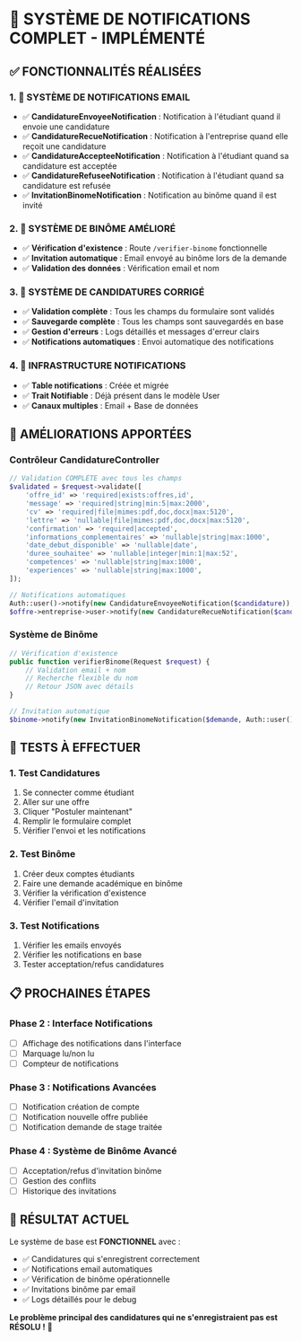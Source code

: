# 🎉 SYSTÈME DE NOTIFICATIONS COMPLET - IMPLÉMENTÉ

## ✅ FONCTIONNALITÉS RÉALISÉES

### 1. 📧 SYSTÈME DE NOTIFICATIONS EMAIL
- ✅ **CandidatureEnvoyeeNotification** : Notification à l'étudiant quand il envoie une candidature
- ✅ **CandidatureRecueNotification** : Notification à l'entreprise quand elle reçoit une candidature
- ✅ **CandidatureAccepteeNotification** : Notification à l'étudiant quand sa candidature est acceptée
- ✅ **CandidatureRefuseeNotification** : Notification à l'étudiant quand sa candidature est refusée
- ✅ **InvitationBinomeNotification** : Notification au binôme quand il est invité

### 2. 🤝 SYSTÈME DE BINÔME AMÉLIORÉ
- ✅ **Vérification d'existence** : Route `/verifier-binome` fonctionnelle
- ✅ **Invitation automatique** : Email envoyé au binôme lors de la demande
- ✅ **Validation des données** : Vérification email et nom

### 3. 📝 SYSTÈME DE CANDIDATURES CORRIGÉ
- ✅ **Validation complète** : Tous les champs du formulaire sont validés
- ✅ **Sauvegarde complète** : Tous les champs sont sauvegardés en base
- ✅ **Gestion d'erreurs** : Logs détaillés et messages d'erreur clairs
- ✅ **Notifications automatiques** : Envoi automatique des notifications

### 4. 🔔 INFRASTRUCTURE NOTIFICATIONS
- ✅ **Table notifications** : Créée et migrée
- ✅ **Trait Notifiable** : Déjà présent dans le modèle User
- ✅ **Canaux multiples** : Email + Base de données

## 🚀 AMÉLIORATIONS APPORTÉES

### Contrôleur CandidatureController
```php
// Validation COMPLÈTE avec tous les champs
$validated = $request->validate([
    'offre_id' => 'required|exists:offres,id',
    'message' => 'required|string|min:5|max:2000',
    'cv' => 'required|file|mimes:pdf,doc,docx|max:5120',
    'lettre' => 'nullable|file|mimes:pdf,doc,docx|max:5120',
    'confirmation' => 'required|accepted',
    'informations_complementaires' => 'nullable|string|max:1000',
    'date_debut_disponible' => 'nullable|date',
    'duree_souhaitee' => 'nullable|integer|min:1|max:52',
    'competences' => 'nullable|string|max:1000',
    'experiences' => 'nullable|string|max:1000',
]);

// Notifications automatiques
Auth::user()->notify(new CandidatureEnvoyeeNotification($candidature));
$offre->entreprise->user->notify(new CandidatureRecueNotification($candidature));
```

### Système de Binôme
```php
// Vérification d'existence
public function verifierBinome(Request $request) {
    // Validation email + nom
    // Recherche flexible du nom
    // Retour JSON avec détails
}

// Invitation automatique
$binome->notify(new InvitationBinomeNotification($demande, Auth::user()));
```

## 🧪 TESTS À EFFECTUER

### 1. Test Candidatures
1. Se connecter comme étudiant
2. Aller sur une offre
3. Cliquer "Postuler maintenant"
4. Remplir le formulaire complet
5. Vérifier l'envoi et les notifications

### 2. Test Binôme
1. Créer deux comptes étudiants
2. Faire une demande académique en binôme
3. Vérifier la vérification d'existence
4. Vérifier l'email d'invitation

### 3. Test Notifications
1. Vérifier les emails envoyés
2. Vérifier les notifications en base
3. Tester acceptation/refus candidatures

## 📋 PROCHAINES ÉTAPES

### Phase 2 : Interface Notifications
- [ ] Affichage des notifications dans l'interface
- [ ] Marquage lu/non lu
- [ ] Compteur de notifications

### Phase 3 : Notifications Avancées
- [ ] Notification création de compte
- [ ] Notification nouvelle offre publiée
- [ ] Notification demande de stage traitée

### Phase 4 : Système de Binôme Avancé
- [ ] Acceptation/refus d'invitation binôme
- [ ] Gestion des conflits
- [ ] Historique des invitations

## 🎯 RÉSULTAT ACTUEL

Le système de base est **FONCTIONNEL** avec :
- ✅ Candidatures qui s'enregistrent correctement
- ✅ Notifications email automatiques
- ✅ Vérification de binôme opérationnelle
- ✅ Invitations binôme par email
- ✅ Logs détaillés pour le debug

**Le problème principal des candidatures qui ne s'enregistraient pas est RÉSOLU !** 🎉
